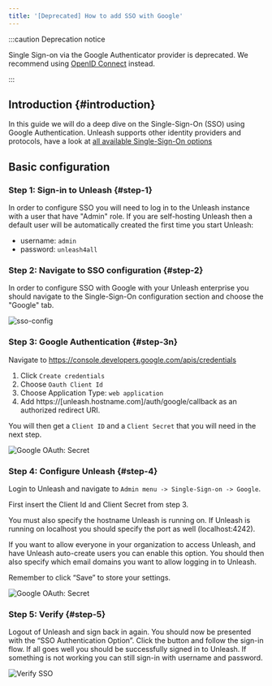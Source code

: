 ```yaml
---
title: '[Deprecated] How to add SSO with Google'
---
```


:::caution Deprecation notice

Single Sign-on via the Google Authenticator provider is deprecated. We recommend using [OpenID Connect](./how-to-add-sso-open-id-connect.md) instead.

:::

## Introduction {#introduction}

In this guide we will do a deep dive on the Single-Sign-On (SSO) using Google Authentication. Unleash supports other identity providers and protocols, have a look at [all available Single-Sign-On options](../reference/sso.md)

## Basic configuration

### Step 1: Sign-in to Unleash {#step-1}

In order to configure SSO you will need to log in to the Unleash instance with a user that have "Admin" role. If you are self-hosting Unleash then a default user will be automatically created the first time you start Unleash:

- username: `admin`
- password: `unleash4all`

### Step 2: Navigate to SSO configuration {#step-2}

In order to configure SSO with Google with your Unleash enterprise you should navigate to the Single-Sign-On configuration section and choose the "Google" tab.

![sso-config](/img/sso-configure.png)

### Step 3: Google Authentication {#step-3n}

Navigate to https://console.developers.google.com/apis/credentials

1. Click `Create credentials`
2. Choose `Oauth Client Id`
3. Choose Application Type: `web application`
4. Add https://[unleash.hostname.com]/auth/google/callback as an authorized redirect URI.

You will then get a `Client ID` and a `Client Secret` that you will need in the next step.

![Google OAuth: Secret](/img/sso-google-secret.png)

### Step 4: Configure Unleash {#step-4}

Login to Unleash and navigate to `Admin menu -> Single-Sign-on -> Google`.

First insert the Client Id and Client Secret from step 3.

You must also specify the hostname Unleash is running on. If Unleash is running on localhost you should specify the port as well (localhost:4242).

If you want to allow everyone in your organization to access Unleash, and have Unleash auto-create users you can enable this option. You should then also specify which email domains you want to allow logging in to Unleash.

Remember to click “Save” to store your settings.

![Google OAuth: Secret](/img/google_auth_settings.png)

### Step 5: Verify {#step-5}

Logout of Unleash and sign back in again. You should now be presented with the “SSO Authentication Option”. Click the button and follow the sign-in flow. If all goes well you should be successfully signed in to Unleash. If something is not working you can still sign-in with username and password.

![Verify SSO](/img/sign-in-google.png)
